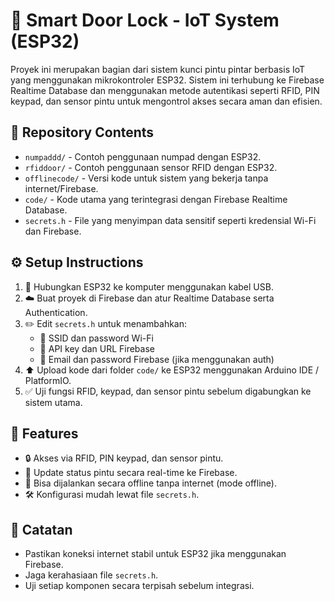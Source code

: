 # 🔐 Smart Door Lock - IoT System (ESP32)

Proyek ini merupakan bagian dari sistem kunci pintu pintar berbasis IoT yang menggunakan mikrokontroler ESP32. Sistem ini terhubung ke Firebase Realtime Database dan menggunakan metode autentikasi seperti RFID, PIN keypad, dan sensor pintu untuk mengontrol akses secara aman dan efisien.

## 📁 Repository Contents

- `numpaddd/` - Contoh penggunaan numpad dengan ESP32.
- `rfiddoor/` - Contoh penggunaan sensor RFID dengan ESP32.
- `offlinecode/` - Versi kode untuk sistem yang bekerja tanpa internet/Firebase.
- `code/` - Kode utama yang terintegrasi dengan Firebase Realtime Database.
- `secrets.h` - File yang menyimpan data sensitif seperti kredensial Wi-Fi dan Firebase.

## ⚙️ Setup Instructions

1. 🔌 Hubungkan ESP32 ke komputer menggunakan kabel USB.
2. ☁️ Buat proyek di Firebase dan atur Realtime Database serta Authentication.
3. ✏️ Edit `secrets.h` untuk menambahkan:
   - 📶 SSID dan password Wi-Fi
   - 🔑 API key dan URL Firebase
   - 📧 Email dan password Firebase (jika menggunakan auth)
4. ⬆️ Upload kode dari folder `code/` ke ESP32 menggunakan Arduino IDE / PlatformIO.
5. ✅ Uji fungsi RFID, keypad, dan sensor pintu sebelum digabungkan ke sistem utama.

## 🌟 Features

- 🔒 Akses via RFID, PIN keypad, dan sensor pintu.
- 📡 Update status pintu secara real-time ke Firebase.
- 🔌 Bisa dijalankan secara offline tanpa internet (mode offline).
- 🛠️ Konfigurasi mudah lewat file `secrets.h`.

## 📝 Catatan

- Pastikan koneksi internet stabil untuk ESP32 jika menggunakan Firebase.
- Jaga kerahasiaan file `secrets.h`.
- Uji setiap komponen secara terpisah sebelum integrasi.
